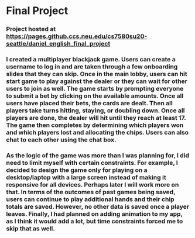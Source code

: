 # Final Project

### Project hosted at https://pages.github.ccs.neu.edu/cs7580su20-seattle/daniel_english_final_project

### I created a multiplayer blackjack game. Users can create a username to log in and are taken through a few onboarding slides that they can skip. Once in the main lobby, users can hit start game to play against the dealer or they can wait for other users to join as well. The game starts by prompting everyone to submit a bet by clicking on the available amounts. Once all users have placed their bets, the cards are dealt. Then all players take turns hitting, staying, or doubling down. Once all players are done, the dealer will hit until they reach at least 17. The game then completes by determining which players won and which players lost and allocating the chips. Users can also chat to each other using the chat box.

### As the logic of the game was more than I was planning for, I did need to limit myself with certain constraints. For example, I decided to design the game only for playing on a desktop/laptop with a large screen instead of making it responsive for all devices. Perhaps later I will work more on that. In terms of the outcomes of past games being saved, users can continue to play additional hands and their chip totals are saved. However, no other data is saved once a player leaves. Finally, I had planned on adding animation to my app, as I think it would add a lot, but time constraints forced me to skip that as well. 